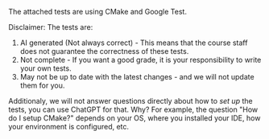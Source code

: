 The attached tests are using CMake and Google Test.

Disclaimer: The tests are:
1. AI generated (Not always correct) - This means that the course staff does not guarantee the correctness of these tests.
2. Not complete - If you want a good grade, it is your responsibility to write your own tests.
3. May not be up to date with the latest changes - and we will not update them for you.

Additionaly, we will not answer questions directly about how to *set up* the tests, you can use ChatGPT for that.
Why? For example, the question "How do I setup CMake?" depends on your OS, where you installed your IDE, how your environment is configured, etc.